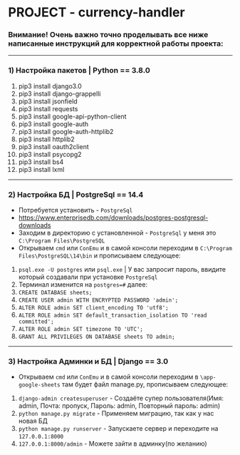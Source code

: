 # PROJECT - currency-handler

### Внимание! Очень важно точно проделывать все ниже написанные инструкций для корректной работы проекта:

----------------------------------------------

### 1) Настройка пакетов | Python == 3.8.0

1) pip3 install django3.0
2) pip3 install django-grappelli
3) pip3 install jsonfield
4) pip3 install requests
5) pip3 install google-api-python-client
6) pip3 install google-auth 
7) pip3 install google-auth-httplib2 
8) pip3 install httplib2 
9) pip3 install oauth2client
10) pip3 install psycopg2
11) pip3 install bs4
12) pip3 install lxml

----------------------------------------------

### 2) Настройка БД | PostgreSql == 14.4

- Потребуется установить - `PostgreSql` 
- https://www.enterprisedb.com/downloads/postgres-postgresql-downloads
- Заходим в директорию с установленной - `PostgreSql` у меня это `C:\Program Files\PostgreSQL` 
- Открываем `cmd` или `ConEmu` и в самой консоли переходим в `C:\Program Files\PostgreSQL\14\bin` и прописываем следующее:
1) `psql.exe -U postgres` или `psql.exe` | У вас запросит пароль, ввидите который создавали при установке `PostgreSql`
2) Терминал изменится на `postgres=#` далее:
3) `CREATE DATABASE sheets;`
4) `CREATE USER admin WITH ENCRYPTED PASSWORD 'admin'; `
5) `ALTER ROLE admin SET client_encoding TO 'utf8';`
6) `ALTER ROLE admin SET default_transaction_isolation TO 'read committed';`
7) `ALTER ROLE admin SET timezone TO 'UTC';`
8) `GRANT ALL PRIVILEGES ON DATABASE sheets TO admin;`

----------------------------------------------
### 3) Настройка Админки и БД | Django == 3.0

- Открываем `cmd` или `ConEmu` и в самой консоли переходим в `\app-google-sheets` там будет файл manage.py, прописываем следующее:
1) `django-admin createsuperuser` - Создаёте супер пользователя(Имя: admin, Почта: пропуск, Пароль: admin, Повторный пароль: admin)
2) `python manage.py migrate` - Применяем миграцию, так как у нас новая БД
3) `python manage.py runserver` - Запускаете сервер и переходите на `127.0.0.1:8000`
4) `127.0.0.1:8000/admin` - Можете зайти в админку(по желанию)
